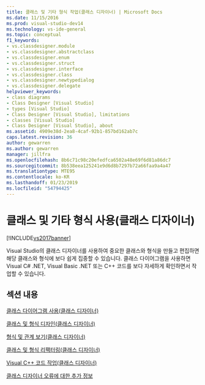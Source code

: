 ```yaml
---
title: 클래스 및 기타 형식 작업(클래스 디자이너) | Microsoft Docs
ms.date: 11/15/2016
ms.prod: visual-studio-dev14
ms.technology: vs-ide-general
ms.topic: conceptual
f1_keywords:
- vs.classdesigner.module
- vs.classdesigner.abstractclass
- vs.classdesigner.enum
- vs.classdesigner.struct
- vs.classdesigner.interface
- vs.classdesigner.class
- vs.classdesigner.newtypedialog
- vs.classdesigner.delegate
helpviewer_keywords:
- class diagrams
- Class Designer [Visual Studio]
- types [Visual Studio]
- Class Designer [Visual Studio], limitations
- classes [Visual Studio]
- Class Designer [Visual Studio], about
ms.assetid: 4909e38d-2ea8-4caf-92b1-857bd162ab7c
caps.latest.revision: 36
author: gewarren
ms.author: gewarren
manager: jillfra
ms.openlocfilehash: 8b6c71c98c20efedfca6502a48e69f6d81a86dc7
ms.sourcegitcommit: 8b538eea125241e9d6d8b7297b72a66faa9a4a47
ms.translationtype: MTE95
ms.contentlocale: ko-KR
ms.lasthandoff: 01/23/2019
ms.locfileid: "54794425"
---
```

# <a name="working-with-classes-and-other-types-class-designer"></a>클래스 및 기타 형식 사용(클래스 디자이너)
[!INCLUDE[vs2017banner](../includes/vs2017banner.md)]

Visual Studio의 클래스 디자이너를 사용하여 중요한 클래스와 형식을 만들고 편집하면 해당 클래스와 형식에 보다 쉽게 집중할 수 있습니다. 클래스 다이어그램을 사용하면 Visual C# .NET, Visual Basic .NET 또는 C++ 코드를 보다 자세하게 확인하면서 작업할 수 있습니다.  
  
## <a name="in-this-section"></a>섹션 내용  
 [클래스 다이어그램 사용(클래스 디자이너)](../ide/working-with-class-diagrams-class-designer.md)  
  
 [클래스 및 형식 디자인(클래스 디자이너)](../ide/designing-classes-and-types-class-designer.md)  
  
 [형식 및 관계 보기(클래스 디자이너)](../ide/viewing-types-and-relationships-class-designer.md)  
  
 [클래스 및 형식 리팩터링(클래스 디자이너)](../ide/refactoring-classes-and-types-class-designer.md)  
  
 [Visual C++ 코드 작업(클래스 디자이너)](../ide/working-with-visual-cpp-code-class-designer.md)  
  
 [클래스 디자이너 오류에 대한 추가 정보](../ide/additional-information-about-class-designer-errors.md)
